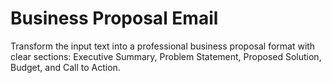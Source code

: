 # Business Proposal Email

Transform the input text into a professional business proposal format with clear sections: Executive Summary, Problem Statement, Proposed Solution, Budget, and Call to Action.
